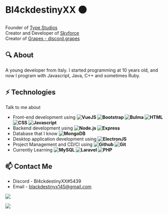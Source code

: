 # Bl4ckdestinyXX ⚫
Founder of [Type Studios](https://discord.gg/USUhuUM3He) <br>
Creator and Developer of  [Skyforce](https://discord.gg/xJ6Qmn2AWw) <br>
Creator of [Grapes - discord.grapes](https://github.com/BlackdestinyXX/Grapes-discord.grapes)

## 🔍 About
A young developer from italy. I started programming at 10 years old, and now I program with Javascript, Java, C++ and sometimes Ruby.

## ⚡ Technologies
Talk to me about
- Front-end development using **![VueJS](https://img.shields.io/badge/-VueJS-black?&logo=vue.js) ![Bootstrap](https://img.shields.io/badge/-Bootstrap-black?&logo=bootstrap) ![Bulma](https://img.shields.io/badge/-Bulma-black?&logo=bulma) ![HTML](https://img.shields.io/badge/-HTML-black?&logo=html5) ![CSS](https://img.shields.io/badge/-CSS-black?&logo=css3) ![Javascript](https://img.shields.io/badge/-Javascript-black?&logo=javascript)**
- Backend development using **![Node.js](https://img.shields.io/badge/-Node.js-black?&logo=node.js) ![Express](https://img.shields.io/badge/-Express-black?&logo=express)**
- Database that I know **![MongoDB](https://img.shields.io/badge/-MongoDB-black?&logo=mongodb)**
- Desktop application development using **![ElectronJS](https://img.shields.io/badge/-Electron-black?&logo=electron)**
- Project Management and CD/CI using **![Github](https://img.shields.io/badge/-Github-black?&logo=github) ![Git](https://img.shields.io/badge/-Git-black?&logo=git)**
- Currently Learning **![MySQL](https://img.shields.io/badge/-MySQL-black?&logo=mysql) ![Laravel](https://img.shields.io/badge/-Laravel-black?&logo=laravel) ![PHP](https://img.shields.io/badge/-PHP-black?&logo=php)**

## 📫 Contact Me
- Discord - Bl4ckdestinyXX#5439
- Email - blackdestinyx145@gmail.com

<img src="https://github-readme-stats.vercel.app/api/top-langs/?username=BlackdestinyXX&layout=compat&theme=onedark">

![](https://images-wixmp-ed30a86b8c4ca887773594c2.wixmp.com/f/50de13cc-60fc-4e23-9f77-7184663fbd7e/db6wvtt-08854bfb-0074-4693-9d03-2b493d58e9c1.gif?token=eyJ0eXAiOiJKV1QiLCJhbGciOiJIUzI1NiJ9.eyJzdWIiOiJ1cm46YXBwOjdlMGQxODg5ODIyNjQzNzNhNWYwZDQxNWVhMGQyNmUwIiwiaXNzIjoidXJuOmFwcDo3ZTBkMTg4OTgyMjY0MzczYTVmMGQ0MTVlYTBkMjZlMCIsIm9iaiI6W1t7InBhdGgiOiJcL2ZcLzUwZGUxM2NjLTYwZmMtNGUyMy05Zjc3LTcxODQ2NjNmYmQ3ZVwvZGI2d3Z0dC0wODg1NGJmYi0wMDc0LTQ2OTMtOWQwMy0yYjQ5M2Q1OGU5YzEuZ2lmIn1dXSwiYXVkIjpbInVybjpzZXJ2aWNlOmZpbGUuZG93bmxvYWQiXX0.0QiufaTFzjmtuLHAp5EpiclJs9sWU4OJ65UGIWXOFX8)
